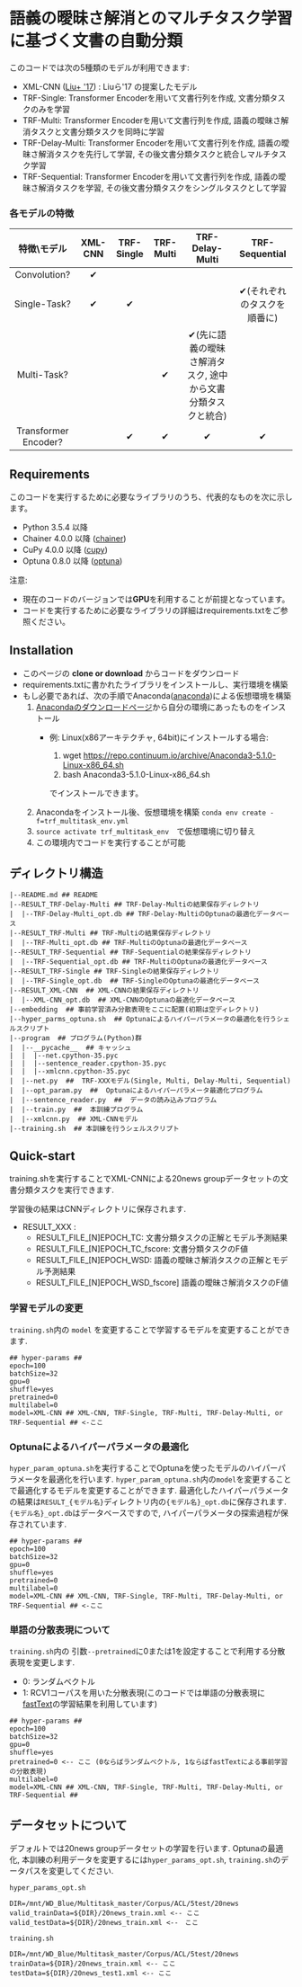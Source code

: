 語義の曖昧さ解消とのマルチタスク学習に基づく文書の自動分類
==
このコードでは次の5種類のモデルが利用できます:

* XML-CNN ([Liu+ '17](http://nyc.lti.cs.cmu.edu/yiming/Publications/jliu-sigir17.pdf)) : Liuら'17 の提案したモデル
* TRF-Single: Transformer Encoderを用いて文書行列を作成, 文書分類タスクのみを学習
* TRF-Multi: Transformer Encoderを用いて文書行列を作成, 語義の曖昧さ解消タスクと文書分類タスクを同時に学習
* TRF-Delay-Multi: Transformer Encoderを用いて文書行列を作成, 語義の曖昧さ解消タスクを先行して学習, その後文書分類タスクと統合しマルチタスク学習
* TRF-Sequential: Transformer Encoderを用いて文書行列を作成, 語義の曖昧さ解消タスクを学習, その後文書分類タスクをシングルタスクとして学習


### 各モデルの特徴

|      特徴\モデル     | XML-CNN | TRF-Single | TRF-Multi |                        TRF-Delay-Multi                       |        TRF-Sequential       |
|:--------------------:|:-------:|:----------:|:---------:|:------------------------------------------------------------:|:---------------------------:|
| Convolution?         |    ✔    |            |           |                                                              |                             |
| Single-Task?         |    ✔    |      ✔     |           |                                                              | ✔(それぞれのタスクを順番に) |
|      Multi-Task?     |         |            |     ✔     | ✔(先に語義の曖昧さ解消タスク,  途中から文書分類タスクと統合) |                             |
| Transformer Encoder? |         |      ✔     |     ✔     |                               ✔                              |              ✔              |

## Requirements
このコードを実行するために必要なライブラリのうち、代表的なものを次に示します。
* Python 3.5.4 以降
* Chainer 4.0.0 以降 ([chainer](http://chainer.org/))
* CuPy 4.0.0 以降 ([cupy](https://cupy.chainer.org/))
* Optuna 0.8.0 以降 ([optuna](https://optuna.org/))

注意: 
* 現在のコードのバージョンでは**GPU**を利用することが前提となっています。
* コードを実行するために必要なライブラリの詳細はrequirements.txtをご参照ください。

## Installation
* このページの **clone or download** からコードをダウンロード
* requirements.txtに書かれたライブラリをインストールし、実行環境を構築
* もし必要であれば、次の手順でAnaconda([anaconda](https://www.anaconda.com/enterprise/))による仮想環境を構築
    1. [Anacondaのダウンロードページ](https://www.anaconda.com/download/)から自分の環境にあったものをインストール
        * 例: Linux(x86アーキテクチャ, 64bit)にインストールする場合:
            1. wget https://repo.continuum.io/archive/Anaconda3-5.1.0-Linux-x86_64.sh
            1. bash Anaconda3-5.1.0-Linux-x86_64.sh
            
            でインストールできます。
    3. Anacondaをインストール後、仮想環境を構築
        ```conda env create -f=trf_multitask_env.yml```
    4. ```source activate trf_multitask_env```　で仮想環境に切り替え
    5. この環境内でコードを実行することが可能

## ディレクトリ構造
```
|--README.md ## README
|--RESULT_TRF-Delay-Multi ## TRF-Delay-Multiの結果保存ディレクトリ
|  |--TRF-Delay-Multi_opt.db ## TRF-Delay-MultiのOptunaの最適化データベース
|--RESULT_TRF-Multi ## TRF-Multiの結果保存ディレクトリ
|  |--TRF-Multi_opt.db ## TRF-MultiのOptunaの最適化データベース
|--RESULT_TRF-Sequential ## TRF-Sequentialの結果保存ディレクトリ
|  |--TRF-Sequential_opt.db ## TRF-MultiのOptunaの最適化データベース
|--RESULT_TRF-Single ## TRF-Singleの結果保存ディレクトリ
|  |--TRF-Single_opt.db  ## TRF-SingleのOptunaの最適化データベース
|--RESULT_XML-CNN  ## XML-CNNの結果保存ディレクトリ
|  |--XML-CNN_opt.db  ## XML-CNNのOptunaの最適化データベース
|--embedding  ## 事前学習済み分散表現をここに配置(初期は空ディレクトリ)
|--hyper_parms_optuna.sh  ## Optunaによるハイパーパラメータの最適化を行うシェルスクリプト
|--program  ## プログラム(Python)群
|  |--__pycache__  ## キャッシュ
|  |  |--net.cpython-35.pyc
|  |  |--sentence_reader.cpython-35.pyc
|  |  |--xmlcnn.cpython-35.pyc
|  |--net.py  ##  TRF-XXXモデル(Single, Multi, Delay-Multi, Sequential)
|  |--opt_param.py  ##  Optunaによるハイパーパラメータ最適化プログラム
|  |--sentence_reader.py  ##  データの読み込みプログラム
|  |--train.py  ##  本訓練プログラム
|  |--xmlcnn.py  ## XML-CNNモデル
|--training.sh  ## 本訓練を行うシェルスクリプト

```

## Quick-start
training.shを実行することでXML-CNNによる20news groupデータセットの文書分類タスクを実行できます.

学習後の結果はCNNディレクトリに保存されます.
* RESULT_XXX :
    * RESULT_FILE_[N]EPOCH_TC: 文書分類タスクの正解とモデル予測結果
    * RESULT_FILE_[N]EPOCH_TC_fscore: 文書分類タスクのF値
    * RESULT_FILE_[N]EPOCH_WSD: 語義の曖昧さ解消タスクの正解とモデル予測結果
    * RESULT_FILE_[N]EPOCH_WSD_fscore] 語義の曖昧さ解消タスクのF値

### 学習モデルの変更
```training.sh```内の ```model``` を変更することで学習するモデルを変更することができます.
```                                                                                                                 
## hyper-params ##
epoch=100
batchSize=32
gpu=0
shuffle=yes
pretrained=0
multilabel=0
model=XML-CNN ## XML-CNN, TRF-Single, TRF-Multi, TRF-Delay-Multi, or TRF-Sequential ## <-ここ
```

### Optunaによるハイパーパラメータの最適化 ###
````hyper_param_optuna.sh````を実行することでOptunaを使ったモデルのハイパーパラメータを最適化を行います.
````hyper_param_optuna.sh````内の```model```を変更することで最適化するモデルを変更することができます.
最適化したハイパーパラメータの結果は`RESULT_{モデル名}`ディレクトリ内の`{モデル名}_opt.db`に保存されます.
`{モデル名}_opt.db`はデータベースですので, ハイパーパラメータの探索過程が保存されています.
```                                                                                                                 
## hyper-params ##
epoch=100
batchSize=32
gpu=0
shuffle=yes
pretrained=0
multilabel=0
model=XML-CNN ## XML-CNN, TRF-Single, TRF-Multi, TRF-Delay-Multi, or TRF-Sequential ## <-ここ
```


### 単語の分散表現について

```training.sh```内の 引数`--pretrained`に0または1を設定することで利用する分散表現を変更します.
* 0: ランダムベクトル
* 1: RCV1コーパスを用いた分散表現(このコードでは単語の分散表現に[fastText](https://github.com/facebookresearch/fastText)の学習結果を利用しています)

```
## hyper-params ##
epoch=100
batchSize=32
gpu=0
shuffle=yes
pretrained=0 <-- ここ (0ならばランダムベクトル, 1ならばfastTextによる事前学習の分散表現)
multilabel=0
model=XML-CNN ## XML-CNN, TRF-Single, TRF-Multi, TRF-Delay-Multi, or TRF-Sequential ##
```

## データセットについて ##

デフォルトでは20news groupデータセットの学習を行います.
Optunaの最適化, 本訓練の利用データを変更するには`hyper_params_opt.sh`, `training.sh`のデータパスを変更してください.

`hyper_params_opt.sh`
```
DIR=/mnt/WD_Blue/Multitask_master/Corpus/ACL/5test/20news
valid_trainData=${DIR}/20news_train.xml <-- ここ
valid_testData=${DIR}/20news_train.xml <--　ここ
```
`training.sh`
```
DIR=/mnt/WD_Blue/Multitask_master/Corpus/ACL/5test/20news
trainData=${DIR}/20news_train.xml <-- ここ
testData=${DIR}/20news_test1.xml <-- ここ
```
